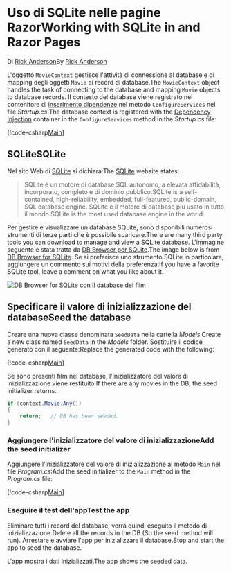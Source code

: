 # <a name="working-with-sqlite-in-and-razor-pages"></a><span data-ttu-id="83bd3-101">Uso di SQLite nelle pagine Razor</span><span class="sxs-lookup"><span data-stu-id="83bd3-101">Working with SQLite in and Razor Pages</span></span>

<span data-ttu-id="83bd3-102">Di [Rick Anderson](https://twitter.com/RickAndMSFT)</span><span class="sxs-lookup"><span data-stu-id="83bd3-102">By [Rick Anderson](https://twitter.com/RickAndMSFT)</span></span>

<span data-ttu-id="83bd3-103">L'oggetto `MovieContext` gestisce l'attività di connessione al database e di mapping degli oggetti `Movie` ai record di database.</span><span class="sxs-lookup"><span data-stu-id="83bd3-103">The `MovieContext` object handles the task of connecting to the database and mapping `Movie` objects to database records.</span></span> <span data-ttu-id="83bd3-104">Il contesto del database viene registrato nel contenitore di [inserimento dipendenze](xref:fundamentals/dependency-injection) nel metodo `ConfigureServices` nel file *Startup.cs*:</span><span class="sxs-lookup"><span data-stu-id="83bd3-104">The database context is registered with the [Dependency Injection](xref:fundamentals/dependency-injection) container in the `ConfigureServices` method in the *Startup.cs* file:</span></span>

[!code-csharp[Main](code/Startup.cs?name=snippet2&highlight=6-8)]

## <a name="sqlite"></a><span data-ttu-id="83bd3-105">SQLite</span><span class="sxs-lookup"><span data-stu-id="83bd3-105">SQLite</span></span>

<span data-ttu-id="83bd3-106">Nel sito Web di [SQLite](https://www.sqlite.org/) si dichiara:</span><span class="sxs-lookup"><span data-stu-id="83bd3-106">The [SQLite](https://www.sqlite.org/) website states:</span></span>

> <span data-ttu-id="83bd3-107">SQLite è un motore di database SQL autonomo, a elevata affidabilità, incorporato, completo e di dominio pubblico.</span><span class="sxs-lookup"><span data-stu-id="83bd3-107">SQLite is a self-contained, high-reliability, embedded, full-featured, public-domain, SQL database engine.</span></span> <span data-ttu-id="83bd3-108">SQLite è il motore di database più usato in tutto il mondo.</span><span class="sxs-lookup"><span data-stu-id="83bd3-108">SQLite is the most used database engine in the world.</span></span>

<span data-ttu-id="83bd3-109">Per gestire e visualizzare un database SQLite, sono disponibili numerosi strumenti di terze parti che è possibile scaricare.</span><span class="sxs-lookup"><span data-stu-id="83bd3-109">There are many third party tools you can download to manage and view a SQLite database.</span></span> <span data-ttu-id="83bd3-110">L'immagine seguente è stata tratta da [DB Browser per SQLite](http://sqlitebrowser.org/).</span><span class="sxs-lookup"><span data-stu-id="83bd3-110">The image below is from [DB Browser for SQLite](http://sqlitebrowser.org/).</span></span> <span data-ttu-id="83bd3-111">Se si preferisce uno strumento SQLite in particolare, aggiungere un commento sui motivi della preferenza.</span><span class="sxs-lookup"><span data-stu-id="83bd3-111">If you have a favorite SQLite tool, leave a comment on what you like about it.</span></span>

![DB Browser for SQLite con il database dei film](../../tutorials/first-mvc-app-xplat/working-with-sql/_static/dbb.png)

## <a name="seed-the-database"></a><span data-ttu-id="83bd3-113">Specificare il valore di inizializzazione del database</span><span class="sxs-lookup"><span data-stu-id="83bd3-113">Seed the database</span></span>

<span data-ttu-id="83bd3-114">Creare una nuova classe denominata `SeedData` nella cartella *Models*.</span><span class="sxs-lookup"><span data-stu-id="83bd3-114">Create a new class named `SeedData` in the *Models* folder.</span></span> <span data-ttu-id="83bd3-115">Sostituire il codice generato con il seguente:</span><span class="sxs-lookup"><span data-stu-id="83bd3-115">Replace the generated code with the following:</span></span>

[!code-csharp[Main](../../tutorials/first-mvc-app/start-mvc/sample/MvcMovie/Models/SeedData.cs?name=snippet_1)]

<span data-ttu-id="83bd3-116">Se sono presenti film nel database, l'inizializzatore del valore di inizializzazione viene restituito.</span><span class="sxs-lookup"><span data-stu-id="83bd3-116">If there are any movies in the DB, the seed initializer returns.</span></span>

```csharp
if (context.Movie.Any())
{
    return;   // DB has been seeded.
}
```

<a name="si"></a>
### <a name="add-the-seed-initializer"></a><span data-ttu-id="83bd3-117">Aggiungere l'inizializzatore del valore di inizializzazione</span><span class="sxs-lookup"><span data-stu-id="83bd3-117">Add the seed initializer</span></span>

<span data-ttu-id="83bd3-118">Aggiungere l'inizializzatore del valore di inizializzazione al metodo `Main` nel file *Program.cs*:</span><span class="sxs-lookup"><span data-stu-id="83bd3-118">Add the seed initializer to the `Main` method in the *Program.cs* file:</span></span>

[!code-csharp[Main](../../tutorials/first-mvc-app/start-mvc/sample/MvcMovie/Program.cs?highlight=6,16-32)]

### <a name="test-the-app"></a><span data-ttu-id="83bd3-119">Eseguire il test dell'app</span><span class="sxs-lookup"><span data-stu-id="83bd3-119">Test the app</span></span>

<span data-ttu-id="83bd3-120">Eliminare tutti i record del database; verrà quindi eseguito il metodo di inizializzazione.</span><span class="sxs-lookup"><span data-stu-id="83bd3-120">Delete all the records in the DB (So the seed method will run).</span></span> <span data-ttu-id="83bd3-121">Arrestare e avviare l'app per inizializzare il database.</span><span class="sxs-lookup"><span data-stu-id="83bd3-121">Stop and start the app to seed the database.</span></span>
   
<span data-ttu-id="83bd3-122">L'app mostra i dati inizializzati.</span><span class="sxs-lookup"><span data-stu-id="83bd3-122">The app shows the seeded data.</span></span>
